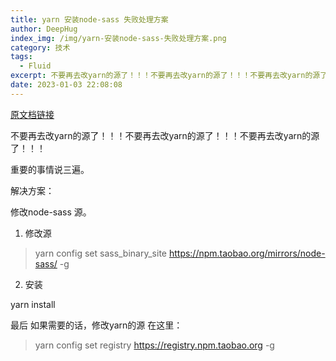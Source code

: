 ```yaml
---
title: yarn 安装node-sass 失败处理方案
author: DeepHug
index_img: /img/yarn-安装node-sass-失败处理方案.png
category: 技术
tags:
  - Fluid
excerpt: 不要再去改yarn的源了！！！不要再去改yarn的源了！！！不要再去改yarn的源了！！！
date: 2023-01-03 22:08:08
---
```


[原文档链接](https://valor.blog.csdn.net/article/details/104044201?spm=1001.2101.3001.6661.1&utm_medium=distribute.pc_relevant_t0.none-task-blog-2~default~CTRLIST~Rate-1-104044201-blog-102843257.pc_relevant_3mothn_strategy_recovery&depth_1-utm_source=distribute.pc_relevant_t0.none-task-blog-2~default~CTRLIST~Rate-1-104044201-blog-102843257.pc_relevant_3mothn_strategy_recovery&utm_relevant_index=1)

不要再去改yarn的源了！！！不要再去改yarn的源了！！！不要再去改yarn的源了！！！

重要的事情说三遍。

解决方案：

修改node-sass 源。

1. 修改源

> yarn config set sass_binary_site https://npm.taobao.org/mirrors/node-sass/ -g 

2. 安装

yarn install 
 

最后 如果需要的话，修改yarn的源 在这里：

> yarn config set registry https://registry.npm.taobao.org -g